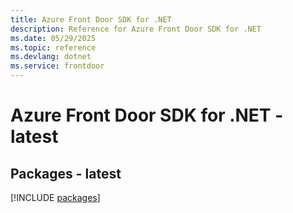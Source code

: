 ```yaml
---
title: Azure Front Door SDK for .NET
description: Reference for Azure Front Door SDK for .NET
ms.date: 05/29/2025
ms.topic: reference
ms.devlang: dotnet
ms.service: frontdoor
---
```

# Azure Front Door SDK for .NET - latest
## Packages - latest
[!INCLUDE [packages](front-door-index.md)]